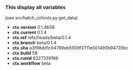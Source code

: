 ### This display all variables

(see src/hatch_ci/tools.py:get_data)

- **ctx.version**  0.1.4b58
- **ctx.current**  0.1.4
- **ctx.ref**      refs/heads/beta/0.1.4
- **ctx.branch**   beta/0.1.4
- **ctx.sha**      a3f98dd1c94789eb5509f2711e501493b94735bc
- **ctx.build**    58
- **ctx.runid**    8327339166
- **ctx.workflow** beta